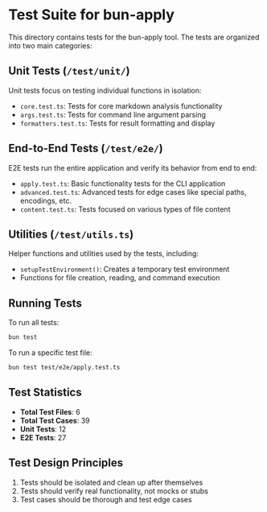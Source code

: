 # Test Suite for bun-apply

This directory contains tests for the bun-apply tool. The tests are organized into two main categories:

## Unit Tests (`/test/unit/`)

Unit tests focus on testing individual functions in isolation:

- `core.test.ts`: Tests for core markdown analysis functionality
- `args.test.ts`: Tests for command line argument parsing
- `formatters.test.ts`: Tests for result formatting and display

## End-to-End Tests (`/test/e2e/`)

E2E tests run the entire application and verify its behavior from end to end:

- `apply.test.ts`: Basic functionality tests for the CLI application
- `advanced.test.ts`: Advanced tests for edge cases like special paths, encodings, etc.
- `content.test.ts`: Tests focused on various types of file content

## Utilities (`/test/utils.ts`)

Helper functions and utilities used by the tests, including:

- `setupTestEnvironment()`: Creates a temporary test environment
- Functions for file creation, reading, and command execution

## Running Tests

To run all tests:

```bash
bun test
```

To run a specific test file:

```bash
bun test test/e2e/apply.test.ts
```

## Test Statistics

- **Total Test Files**: 6
- **Total Test Cases**: 39
- **Unit Tests**: 12
- **E2E Tests**: 27

## Test Design Principles

1. Tests should be isolated and clean up after themselves
2. Tests should verify real functionality, not mocks or stubs
3. Test cases should be thorough and test edge cases 